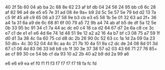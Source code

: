 40
2f  5b
60
04	ab  ba
2c
68  8e
62
23	af  bf	db
04
24	56
24
95  bb	c6
6c
28	af
82
96  a4  de	e5	e5
7e
31  ad
08
4e  9a+	b9
2d
5c  5e
57
5e	79	bd	d2
13
7a  c5
9f
45	a9	c9
65
06  a3
27
58	9e  b3	cb	e3	e5
58
1b	5e
01
32	63  ad
2f+
36  a4
1a
31	6a	a9	de
6c
68  81
6f
00	79	a5
72
9b	a4
74
ab	af	b5	de	df
5a
12  5e
0b
33	95	bc
91
34  c1
7a
44	ac  dc  e0
c4
18	ca
d2
64  67  d7
2e
6a  c8
ce
3c	e7  c1	de  e1  e1  e6
4d
6e  74
1d
48	51  9e
12
a2	a2
16
4a  b7	bf	c3
08
75  a7
59
1f	d0	d1
3a
38	4c
0a
60	75	cd	d8	dc
2b
26  90
0c
52	63	cc
1a
1d  2a
09
0a	23	50  db+
4c
30	52
04
4d	9c	aa
4c
21	7b
10
4a	51	9a	c2	dc  de
24
08  8d
01
3d  67  c1
06
4d  83
06
33	b8	b8	cb
1f
30  3e
37
38	57	a2
03
43  66
71
27  76	85+ ae  cf
89
30	ce
54
bb	cf  da
93
10	a2
2b
40	a2	b9	dd
2a
99  a6

e6  e6
e9
ea
ef
f0
f1  f1
f3
f7  f7  f7	f7
f8
fa
fc
fd

